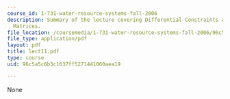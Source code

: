 ```yaml
---
course_id: 1-731-water-resource-systems-fall-2006
description: Summary of the lecture covering Differential Constraints and Response
  Matrices.
file_location: /coursemedia/1-731-water-resource-systems-fall-2006/96c5a5c6b3c1637ff5271441060aea19_lect11.pdf
file_type: application/pdf
layout: pdf
title: lect11.pdf
type: course
uid: 96c5a5c6b3c1637ff5271441060aea19

---
```

None